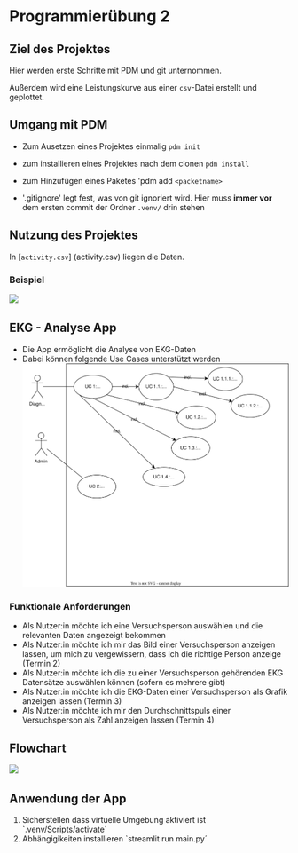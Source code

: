 # Programmierübung 2

## Ziel des Projektes

Hier werden erste Schritte mit PDM und git unternommen.

Außerdem wird eine Leistungskurve aus einer `csv`-Datei erstellt und geplottet.

## Umgang mit PDM

- Zum Ausetzen eines Projektes einmalig `pdm init`
- zum installieren eines Projektes nach dem clonen `pdm install`
- zum Hinzufügen eines Paketes 'pdm add `<packetname>`

- '.gitignore' legt fest, was von git ignoriert wird. Hier muss __immer vor__ dem ersten commit der Ordner `.venv/` drin stehen

## Nutzung des Projektes

In [`activity.csv`] (activity.csv) liegen die Daten.

### Beispiel

![](https://jhumci.github.io/2024_SoSe_Programmieruebung/images/power_curve.png)




## EKG - Analyse App
- Die App ermöglicht die Analyse von EKG-Daten
- Dabei können folgende Use Cases unterstützt werden
![](docs/uml_usecase2.svg)

### Funktionale Anforderungen
- Als Nutzer:in möchte ich eine Versuchsperson auswählen und die relevanten Daten angezeigt bekommen
- Als Nutzer:in möchte ich mir das Bild einer Versuchsperson anzeigen lassen, um mich zu vergewissern, dass ich die richtige Person anzeige (Termin 2)
- Als Nutzer:in möchte ich die zu einer Versuchsperson gehörenden EKG Datensätze auswählen können (sofern es mehrere gibt)
- Als Nutzer:in möchte ich die EKG-Daten einer Versuchsperson als Grafik anzeigen lassen (Termin 3)
- Als Nutzer:in möchte ich mir den Durchschnittspuls einer Versuchsperson als Zahl anzeigen lassen (Termin 4)

## Flowchart

![](https://mermaid.ink/img/pako:eNp9kk1u2zAQha9CcJUCliHLMi1p0aKt2yy6ySKrWIXBSGNRDUUK_KmbGL5NbtKLdSTXkuME4Uqjed-8xwH3tNAl0IwGQZArVzsJGfmsuHy0QL79uM5V39hKvSsEN47cfskVwWMdVlfkw1lFguCjBQmF23gLZn1j9D1XZa0I93b391lIUD__60dZRxGpefkKUk9QVwMySHpAcLtxYN0eMwYr7kCR39oIJEF9OhyJkyYIyC-O1JAOHqr1LTZe5zpDFGCGDlK6B74D6sxlqnFiF6swgFE2leHt-trwbf1AwFgHcnQ4TuvvcLaEY-8M73cp9O7FrPe9ddN6pIVZr7wphC2Eqp2zrZe2u6gB_DGwo3pwehu8sDwK-_iAux4fwCnrZYtOaGXqkmbOeJjQBkzDu5Luu25OnYAGcprhZwlb7qXLaa4OiLVc3WndnEijfSVotuXSYuXbEle1qjl6jpLO13zVXjmaRawfQbM9_YNVGE_jRZpG4SJJwnkaT-gjzWYRmyYJY4vlMp2xaJbMDxP61JuGU8bmIZsnMYsSFkfL9PAPH28QLw?type=png)

## Anwendung der App
1. Sicherstellen dass virtuelle Umgebung aktiviert ist `.venv/Scripts/activate´
2. Abhängigikeiten installieren `streamlit run main.py´
